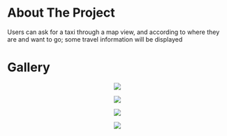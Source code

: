 # About The Project

Users can ask for a taxi through a map view, and according to where they are and want to go; some travel information will be displayed

# Gallery
<p align="center">
  <img src="https://user-images.githubusercontent.com/88013314/210285242-c4ba857d-e411-45f8-9c4c-00a166aa8d20.jpg">
</p>
<p align="center">
  <img src="https://user-images.githubusercontent.com/88013314/210285372-074bcf85-1349-470c-b64c-112da2c472db.jpg">
</p>
<p align="center">
  <img src="https://user-images.githubusercontent.com/88013314/210285285-b8790306-4054-4e2f-bbe7-dcdf3553ce16">
</p>
<p align="center">
  <img src="https://user-images.githubusercontent.com/88013314/210285264-355ff7d8-7bb4-4f90-9ec6-c329937b1259.jpg">
</p>